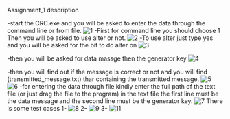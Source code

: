 Assignment_1  description


-start the CRC.exe and you will be asked to enter the  data through the command line or from file.
![1](https://user-images.githubusercontent.com/34000758/48869581-6b1b1c80-ede6-11e8-96b5-24ddf4699ff5.PNG)
-First for command line you should choose 1
Then you will be asked to use alter or not.
![2](https://user-images.githubusercontent.com/34000758/48869607-8554fa80-ede6-11e8-906e-d2dda6a2a556.PNG)
-To use alter just type  yes and you will be asked for the bit to do alter on
![3](https://user-images.githubusercontent.com/34000758/48869627-956cda00-ede6-11e8-94c7-39ccc44358df.PNG)

-then you will be asked for data massge then the generator key
![4](https://user-images.githubusercontent.com/34000758/48869650-af0e2180-ede6-11e8-9a61-0f4aa0a53482.PNG)

-then you will find out if the message is correct or not and you will find (transmitted_message.txt) thar containing the transmitted message.
![5](https://user-images.githubusercontent.com/34000758/48869659-bcc3a700-ede6-11e8-98f0-6f1676e2167a.PNG)
![6](https://user-images.githubusercontent.com/34000758/48869677-c77e3c00-ede6-11e8-8c7a-27ec79427bd7.PNG)
-for entering the data through file kindly enter the full path of the text file (or just drag the file to the program)
in the text file the first line must be the data message and the second line must be the generator key.
![7](https://user-images.githubusercontent.com/34000758/48869704-d5cc5800-ede6-11e8-8aa8-2de2d2ecc266.PNG)
There is some test cases
1-
![8](https://user-images.githubusercontent.com/34000758/48869723-e41a7400-ede6-11e8-80f9-f0373e2fec74.PNG)
2-
![9](https://user-images.githubusercontent.com/34000758/48869735-ef6d9f80-ede6-11e8-8d52-db93685d7795.PNG)
3-
![11](https://user-images.githubusercontent.com/34000758/48869757-01e7d900-ede7-11e8-827c-9c074ecd5e57.PNG)

